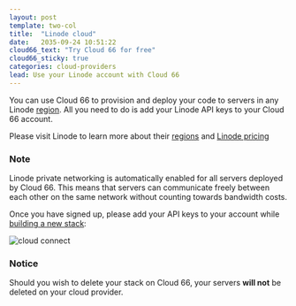 ```yaml
---
layout: post
template: two-col
title:  "Linode cloud"
date:   2035-09-24 10:51:22
cloud66_text: "Try Cloud 66 for free"
cloud66_sticky: true
categories: cloud-providers
lead: Use your Linode account with Cloud 66
---
```


You can use Cloud 66 to provision and deploy your code to servers in any Linode [region](/api/basics/instance-regions.html#linode). All you need to do is add your Linode API keys to your Cloud 66 account.

Please visit Linode to learn more about their <a href="http://www.linode.com/avail/" target="_blank">regions</a> and <a href="https://manager.linode.com/signup/#plans" target="_blank">Linode pricing</a>

<div class="notice">
    <h3>Note</h3>
    <p>Linode private networking is automatically enabled for all servers deployed by Cloud 66. This means that servers can communicate freely between each other on the same network without counting towards bandwidth costs.</p>
</div>

Once you have signed up, please add your API keys to your account while [building a new stack](/getting-started/your-first-stack.html):

![cloud connect](http://cdn.cloud66.com/images/help/cloud_connect.png)

<div class="notice notice-warning">
    <h3>Notice</h3>
    <p>Should you wish to delete your stack on Cloud 66, your servers <b>will not</b> be deleted on your cloud provider.</p>
</div>